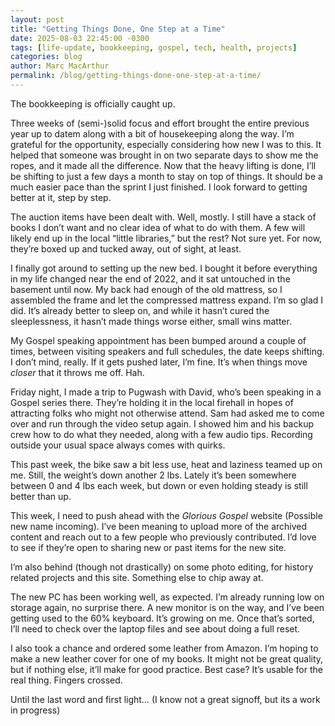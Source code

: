```yaml
---
layout: post
title: "Getting Things Done, One Step at a Time"
date: 2025-08-03 22:45:00 -0300
tags: [life-update, bookkeeping, gospel, tech, health, projects]
categories: blog
author: Marc MacArthur
permalink: /blog/getting-things-done-one-step-at-a-time/
---
```


The bookkeeping is officially caught up.

Three weeks of (semi-)solid focus and effort brought the entire previous year up to datem along with a bit of housekeeping along the way. I’m grateful for the opportunity, especially considering how new I was to this. It helped that someone was brought in on two separate days to show me the ropes, and it made all the difference. Now that the heavy lifting is done, I’ll be shifting to just a few days a month to stay on top of things. It should be a much easier pace than the sprint I just finished. I look forward to getting better at it, step by step.

<!--more-->

The auction items have been dealt with. Well, mostly. I still have a stack of books I don’t want and no clear idea of what to do with them. A few will likely end up in the local “little libraries,” but the rest? Not sure yet. For now, they’re boxed up and tucked away, out of sight, at least.

I finally got around to setting up the new bed. I bought it before everything in my life changed near the end of 2022, and it sat untouched in the basement until now. My back had enough of the old mattress, so I assembled the frame and let the compressed mattress expand. I’m so glad I did. It’s already better to sleep on, and while it hasn’t cured the sleeplessness, it hasn’t made things worse either, small wins matter.

My Gospel speaking appointment has been bumped around a couple of times, between visiting speakers and full schedules, the date keeps shifting. I don’t mind, really. If it gets pushed later, I’m fine. It’s when things move *closer* that it throws me off. Hah.

Friday night, I made a trip to Pugwash with David, who’s been speaking in a Gospel series there. They’re holding it in the local firehall in hopes of attracting folks who might not otherwise attend. Sam had asked me to come over and run through the video setup again. I showed him and his backup crew how to do what they needed, along with a few audio tips. Recording outside your usual space always comes with quirks.

This past week, the bike saw a bit less use, heat and laziness teamed up on me. Still, the weight’s down another 2 lbs. Lately it’s been somewhere between 0 and 4 lbs each week, but down or even holding steady is still better than up.

This week, I need to push ahead with the *Glorious Gospel* website (Possible new name incoming). I’ve been meaning to upload more of the archived content and reach out to a few people who previously contributed. I’d love to see if they’re open to sharing new or past items for the new site.

I’m also behind (though not drastically) on some photo editing, for history related projects and this site. Something else to chip away at.

The new PC has been working well, as expected. I’m already running low on storage again, no surprise there. A new monitor is on the way, and I’ve been getting used to the 60% keyboard. It’s growing on me. Once that’s sorted, I’ll need to check over the laptop files and see about doing a full reset.

I also took a chance and ordered some leather from Amazon. I’m hoping to make a new leather cover for one of my books. It might not be great quality, but if nothing else, it’ll make for good practice. Best case? It’s usable for the real thing. Fingers crossed.

Until the last word and first light…
(I know not a great signoff, but its a work in progress)
